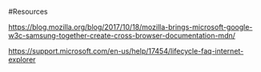 #Resources

https://blog.mozilla.org/blog/2017/10/18/mozilla-brings-microsoft-google-w3c-samsung-together-create-cross-browser-documentation-mdn/

https://support.microsoft.com/en-us/help/17454/lifecycle-faq-internet-explorer